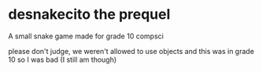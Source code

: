 # desnakecito the prequel
A small snake game made for grade 10 compsci

please don't judge, we weren't allowed to use objects and this was in grade 10 so I was bad (I still am though)
